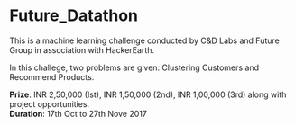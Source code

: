 # Future_Datathon
This is a machine learning challenge conducted by C&amp;D Labs and Future Group in association with HackerEarth.

In this challege, two problems are given: Clustering Customers and Recommend Products. <br />

**Prize**: INR 2,50,000 (Ist), INR 1,50,000 (2nd), INR 1,00,000 (3rd) along with project opportunities. <br />
**Duration**: 17th Oct to 27th Nove 2017



